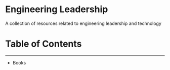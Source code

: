# Engineering Leadership
A collection of resources related to engineering leadership and technology

# Table of Contents
----
* Books

